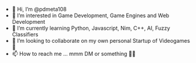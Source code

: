 - 👋 Hi, I’m @pdmeta108
- 👀 I’m interested in Game Development, Game Engines and Web Development
- 🌱 I’m currently learning Python, Javascript, Nim, C++, AI, Fuzzy Classifiers
- 💞️ I’m looking to collaborate on my own personal Startup of Videogames 🥇
- 📫 How to reach me ... mmm DM or something 💁‍♂️

<!---
pdmeta108/pdmeta108 is a ✨ special ✨ repository because its `README.md` (this file) appears on your GitHub profile.
You can click the Preview link to take a look at your changes.
--->
